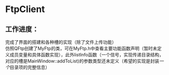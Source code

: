 # FtpClient

## 工作进度：
完成了界面的搭建和各种槽的实现（除了文件上传功能）<br>
仿照QFtp创建了MyFtp的类，可在MyFtp.h中查看主要功能函数声明（暂时未定义成员变量和具体函数实现），此外listInfo函数（一个信号，实现传递目录结构，对应的槽是MainWindow::addToList)的参数类型还未定义（希望的实现是封装*一个*目录项的完整信息）

